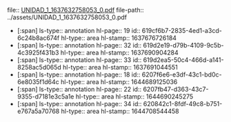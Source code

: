 file:: [UNIDAD_1_1637632758053_0.pdf](../assets/UNIDAD_1_1637632758053_0.pdf)
file-path:: ../assets/UNIDAD_1_1637632758053_0.pdf

- [:span]
  ls-type:: annotation
  hl-page:: 19
  id:: 619cf6b7-2835-4ed1-a3cd-6c24b8ac674f
  hl-type:: area
  hl-stamp:: 1637676726184
- [:span]
  ls-type:: annotation
  hl-page:: 32
  id:: 619d2e19-d79b-4109-9c5b-4c3925f431b3
  hl-type:: area
  hl-stamp:: 1637690904284
- [:span]
  ls-type:: annotation
  hl-page:: 33
  id:: 619d2ea5-50c4-466d-a141-8258ac5d065d
  hl-type:: area
  hl-stamp:: 1637691044551
- [:span]
  ls-type:: annotation
  hl-page:: 18
  id:: 6207f6e6-e3df-43c1-bd0c-6e8035f1d64c
  hl-type:: area
  hl-stamp:: 1644689125036
- [:span]
  ls-type:: annotation
  hl-page:: 22
  id:: 6207fb47-d363-43c7-9355-d7181e3c5a1e
  hl-type:: area
  hl-stamp:: 1644690245275
- [:span]
  ls-type:: annotation
  hl-page:: 34
  id:: 620842c1-8fdf-49c8-b751-e767a5a70768
  hl-type:: area
  hl-stamp:: 1644708544458